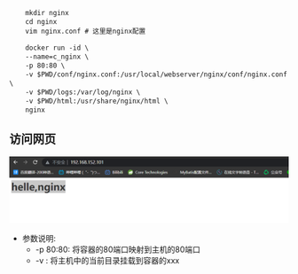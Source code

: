 
```shell
    mkdir nginx
    cd nginx
    vim nginx.conf # 这里是nginx配置
```

```shell
    docker run -id \
    --name=c_nginx \
    -p 80:80 \
    -v $PWD/conf/nginx.conf:/usr/local/webserver/nginx/conf/nginx.conf \
    -v $PWD/logs:/var/log/nginx \
    -v $PWD/html:/usr/share/nginx/html \
    nginx
```

## 访问网页
![](img/nginx网站访问.jpg)


* 参数说明:
  * -p 80:80: 将容器的80端口映射到主机的80端口
  * -v : 将主机中的当前目录挂载到容器的xxx